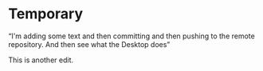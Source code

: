 # Temporary

“I'm adding some text and then committing and then pushing to the remote repository. And then see what the Desktop does”

This is another edit.
